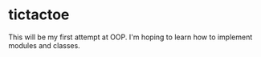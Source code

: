 # tictactoe

This will be my first attempt at OOP.  I'm hoping to learn how to implement modules and classes.

